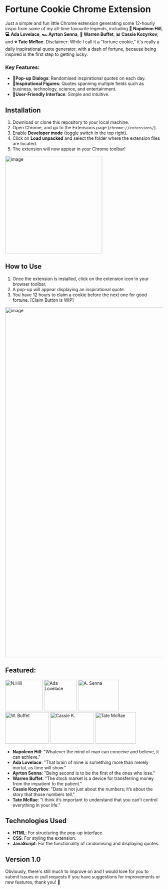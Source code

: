 # Fortune Cookie Chrome Extension

Just a simple and fun little Chrome extension generating some 12-hourly inspo from some of my all-time favourite legends, including **📖 Napoleon Hill**, **💻 Ada Lovelace**, **🏎️ Ayrton Senna**, **💸 Warren Buffet**, **📊 Cassie Kozyrkov**, and **⭐ Tate McRae**. 
Disclaimer: While I call it a "fortune cookie," it's really a daily inspirational quote generator, with a dash of fortune, because being inspired is the first step to getting lucky.

### Key Features:
- **🍪Pop-up Dialogs**: Randomised inspirational quotes on each day.
- **🍪Inspirational Figures**: Quotes spanning multiple fields such as business, technology, science, and entertainment.
- **🍪User-Friendly Interface**: Simple and intuitive.

## Installation
1. Download or clone this repository to your local machine.
2. Open Chrome, and go to the Extensions page (`chrome://extensions/`).
3. Enable **Developer mode** (toggle switch in the top right).
4. Click on **Load unpacked** and select the folder where the extension files are located.
5. The extension will now appear in your Chrome toolbar!
<img width="310" alt="image" src="https://github.com/user-attachments/assets/f630b473-870b-4c4c-8b6a-45612f1e186f" />

## How to Use
1. Once the extension is installed, click on the extension icon in your browser toolbar.
2. A pop-up will appear displaying an inspirational quote.
3. You have 12 hours to claim a cookie before the next one for good fortune. [Claim Button is WIP]
<img width="1114" alt="image" src="https://github.com/user-attachments/assets/7ee3eeeb-e27f-4698-8074-b1f80cf3bd2a" />

## Featured:
<img width="120" height="100" alt="N.Hill" src="https://github.com/user-attachments/assets/a926bfdd-cd7e-45ea-877a-99be92534b58" />
<img width="105" height="100" alt="Ada Lovelace" src="https://github.com/user-attachments/assets/741c3dfd-6c62-43a2-b561-40fe7edcb56b" />
<img width="130" height="100" alt="A. Senna" src="https://github.com/user-attachments/assets/263eb89b-ff15-4ea9-bd65-1f9986c084e2" />
<img width="140" height="100" alt="W. Buffet" src="https://github.com/user-attachments/assets/5c10345e-d414-4667-8434-52e7ebae5079" />
<img width="140" height="100" alt="Cassie K." src="https://github.com/user-attachments/assets/733d342b-0942-4637-9c83-e2790920b127" />
<img width="130" height="100" alt="Tate McRae" src="https://github.com/user-attachments/assets/9ce86d67-487f-445f-8d1f-cbcfb12a919f" />

<br>

- **Napoleon Hill**: "Whatever the mind of man can conceive and believe, it can achieve."
- **Ada Lovelace**: "That brain of mine is something more than merely mortal, as time will show."
- **Ayrton Senna**: "Being second is to be the first of the ones who lose."
- **Warren Buffet**: "The stock market is a device for transferring money from the impatient to the patient."
- **Cassie Kozyrkov**: "Data is not just about the numbers; it’s about the story that those numbers tell."
- **Tate McRae**: "I think it’s important to understand that you can’t control everything in your life."

## Technologies Used
- **HTML**: For structuring the pop-up interface.
- **CSS**: For styling the extension.
- **JavaScript**: For the functionality of randomising and displaying quotes.

## Version 1.0
Obviously, there's still much to improve on and I would love for you to submit issues or pull requests if you have suggestions for improvements or new features, thank you! 🫶
